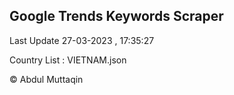 

## Google Trends Keywords Scraper 
 
Last Update 27-03-2023 , 17:35:27

Country List :
VIETNAM.json



© Abdul Muttaqin 
